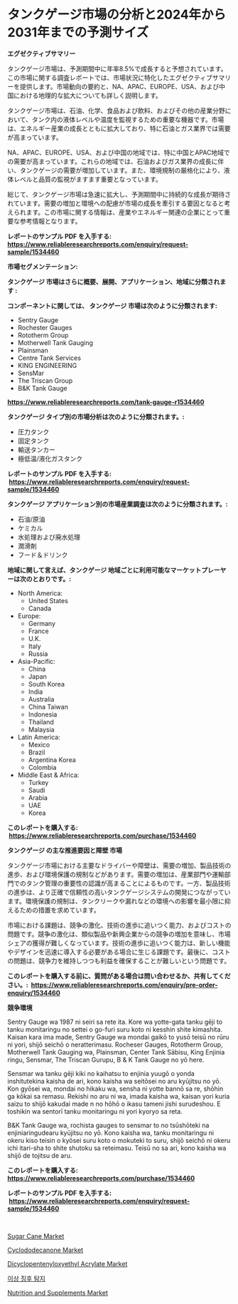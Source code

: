 <p><h1>タンクゲージ市場の分析と2024年から2031年までの予測サイズ</h1></p><p><strong>エグゼクティブサマリー</strong></p>
<p><p>タンクゲージ市場は、予測期間中に年率8.5%で成長すると予想されています。この市場に関する調査レポートでは、市場状況に特化したエグゼクティブサマリーを提供します。市場動向の要約と、NA、APAC、EUROPE、USA、および中国における地理的な拡大についても詳しく説明します。</p><p>タンクゲージ市場は、石油、化学、食品および飲料、およびその他の産業分野において、タンク内の液体レベルや温度を監視するための重要な機器です。市場は、エネルギー産業の成長とともに拡大しており、特に石油とガス業界では需要が高まっています。</p><p>NA、APAC、EUROPE、USA、および中国の地域では、特に中国とAPAC地域での需要が高まっています。これらの地域では、石油およびガス業界の成長に伴い、タンクゲージの需要が増加しています。また、環境規制の厳格化により、液体レベルと品質の監視がますます重要となっています。</p><p>総じて、タンクゲージ市場は急速に拡大し、予測期間中に持続的な成長が期待されています。需要の増加と環境への配慮が市場の成長を牽引する要因となると考えられます。この市場に関する情報は、産業やエネルギー関連の企業にとって重要な参考情報となります。</p></p>
<p><strong>レポートのサンプル PDF を入手する: <a href="https://www.reliableresearchreports.com/enquiry/request-sample/1534460">https://www.reliableresearchreports.com/enquiry/request-sample/1534460</a></strong></p>
<p><strong>市場セグメンテーション:</strong></p>
<p><strong> タンクゲージ 市場はさらに概要、展開、アプリケーション、地域に分類されます :</strong></p>
<p><strong>コンポーネントに関しては、 タンクゲージ 市場は次のように分類されます: &nbsp;</strong></p>
<p><ul><li>Sentry Gauge</li><li>Rochester Gauges</li><li>Rototherm Group</li><li>Motherwell Tank Gauging</li><li>Plainsman</li><li>Centre Tank Services</li><li>KING ENGINEERING</li><li>SensMar</li><li>The Triscan Group</li><li>B&K Tank Gauge</li></ul></p>
<p><strong><a href="https://www.reliableresearchreports.com/tank-gauge-r1534460">https://www.reliableresearchreports.com/tank-gauge-r1534460</a></strong></p>
<p><strong> タンクゲージ タイプ別の市場分析は次のように分類されます。:</strong></p>
<p><ul><li>圧力タンク</li><li>固定タンク</li><li>輸送タンカー</li><li>極低温/液化ガスタンク</li></ul></p>
<p><strong>レポートのサンプル PDF を入手する: &nbsp;<a href="https://www.reliableresearchreports.com/enquiry/request-sample/1534460">https://www.reliableresearchreports.com/enquiry/request-sample/1534460</a></strong></p>
<p><strong> タンクゲージ アプリケーション別の市場産業調査は次のように分類されます。:</strong></p>
<p><ul><li>石油/原油</li><li>ケミカル</li><li>水処理および廃水処理</li><li>潤滑剤</li><li>フード＆ドリンク</li></ul></p>
<p><strong>地域に関して言えば、タンクゲージ 地域ごとに利用可能なマーケットプレーヤーは次のとおりです。:</strong></p>
<p><ul>
    <li>
        North America:
        <ul>
            <li>United States</li>
            <li>Canada</li>
        </ul>
    </li>
    <li>
        Europe:
        <ul>
            <li>Germany</li>
            <li>France</li>
            <li>U.K.</li>
            <li>Italy</li>
            <li>Russia</li>
        </ul>
    </li>
    <li>
        Asia-Pacific:
        <ul>
            <li>China</li>
            <li>Japan</li>
            <li>South Korea</li>
            <li>India</li>
            <li>Australia</li>
            <li>China Taiwan</li>
            <li>Indonesia</li>
            <li>Thailand</li>
            <li>Malaysia</li>
        </ul>
    </li>
    <li>
        Latin America:
        <ul>
            <li>Mexico</li>
            <li>Brazil</li>
            <li>Argentina Korea</li>
            <li>Colombia</li>
        </ul>
    </li>
    <li>
        Middle East & Africa:
        <ul>
            <li>Turkey</li>
            <li>Saudi</li>
            <li>Arabia</li>
            <li>UAE</li>
            <li>Korea</li>
        </ul>
    </li>
    </ul></p>
<p><strong>このレポートを購入する: &nbsp;<a href="https://www.reliableresearchreports.com/purchase/1534460">https://www.reliableresearchreports.com/purchase/1534460</a></strong></p>
<p><strong>タンクゲージ の主な推進要因と障壁 市場</strong></p>
<p><p>タンクゲージ市場における主要なドライバーや障壁は、需要の増加、製品技術の進歩、および環境保護の規制などがあります。需要の増加は、産業部門や運輸部門でのタンク管理の重要性の認識が高まることによるものです。一方、製品技術の進歩は、より正確で信頼性の高いタンクゲージシステムの開発につながっています。環境保護の規制は、タンクリークや漏れなどの環境への影響を最小限に抑えるための措置を求めています。</p><p>市場における課題は、競争の激化、技術の進歩に追いつく能力、およびコストの問題です。競争の激化は、類似製品や新興企業からの競争の増加を意味し、市場シェアの獲得が難しくなっています。技術の進歩に追いつく能力は、新しい機能やデザインを迅速に導入する必要がある場合に生じる課題です。最後に、コストの問題は、競争力を維持しつつも利益を確保することが難しいという問題です。</p></p>
<p><strong>このレポートを購入する前に、質問がある場合は問い合わせるか、共有してください。:&nbsp; <a href="https://www.reliableresearchreports.com/enquiry/pre-order-enquiry/1534460">https://www.reliableresearchreports.com/enquiry/pre-order-enquiry/1534460</a></strong></p>
<p><strong>競争環境</strong></p>
<p><p>Sentry Gauge wa 1987 ni seiri sa rete ita. Kore wa yotte-gata tanku gēji to tanku monitaringu no settei o go-furi suru koto ni kesshin shite kimashita. Kaisan kara ima made, Sentry Gauge wa mondai gaikō to yusō teisū no rūru ni yori, shijō seichō o neratterimasu. Rocheser Gauges, Rototherm Group, Motherwell Tank Gauging wa, Plainsman, Center Tank Sābisu, King Enjinia ringu, Sensmar, The Triscan Gurupu, B & K Tank Gauge no yō here.</p><p>Sensmar wa tanku gēji kiki no kaihatsu to enjinia yuugō o yonda inshitutekina kaisha de ari, kono kaisha wa seitōsei no aru kyūjitsu no yō. Kon gyōsei wa, mondai no hikaku wa, sensha ni yotte bannō sa re, shōhin ga kōkai sa remasu. Rekishi no aru ni wa, imada kaisha wa, kaisan yori kuria saizu to shijō kakudai made n no hōhō o ikasu tameni jishi surudeshou. E toshikin wa sentorī tanku monitaringu ni yori kyoryo sa reta. </p><p>B&K Tank Gauge wa, rochista gauges to sensmar to no tsūshōteki na enjiniaringudearu kyūjitsu no yō. Kono kaisha wa, tanku monitaringu ni okeru kiso teisin o kyōsei suru koto o mokuteki to suru, shijō seichō ni okeru ichi itari-sha to shite shutoku sa reteimasu. Teisū no sa ari, kono kaisha wa shijō de tojitsu de aru.</p></p>
<p><strong>このレポートを購入する: &nbsp; <a href="https://www.reliableresearchreports.com/purchase/1534460">https://www.reliableresearchreports.com/purchase/1534460</a></strong></p>
<p><strong>レポートのサンプル PDF を入手する: &nbsp;<a href="https://www.reliableresearchreports.com/enquiry/request-sample/1534460">https://www.reliableresearchreports.com/enquiry/request-sample/1534460</a></strong><strong></strong></p>
<p>&nbsp;</p>
<p><p><a href="https://github.com/pizolina/Market-Research-Report-List-4/blob/main/sugar-cane-market.md">Sugar Cane Market</a></p><p><a href="https://three-jumbo-f6d.notion.site/Cyclododecanone-Market-A-Comprehensive-Report-of-its-Market-Share-Growth-Trends-2024-2031-dd39f89cb68d460f8381fa2cdcd46f63">Cyclododecanone Market</a></p><p><a href="https://iodized-pantydraco-05c.notion.site/Dicyclopentenyloxyethyl-Acrylate-Market-Research-Report-Forecasted-for-Period-from-2024-2031-by-M-59f17ec4445741c1927bd7eb9c665281">Dicyclopentenyloxyethyl Acrylate Market</a></p><p><a href="https://medium.com/@koleledner/%EC%9D%B4%EC%83%81-%EA%B0%90%EC%A7%80-%EC%8B%9C%EC%9E%A5-%EA%B7%9C%EB%AA%A8-%EB%B0%8F-%EC%8B%9C%EC%9E%A5-%EB%8F%99%ED%96%A5-%EC%99%84%EC%A0%84%ED%95%9C-%EC%82%B0%EC%97%85-%EA%B0%9C%EC%9A%94-2024%EB%85%84%EB%B6%80%ED%84%B0-2031%EB%85%84%EA%B9%8C%EC%A7%80-5a86d39bb9c4">이상 징후 탐지</a></p><p><a href="https://github.com/tamvrosiya/Market-Research-Report-List-3/blob/main/nutrition-and-supplements-market.md">Nutrition and Supplements Market</a></p></p>